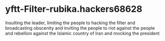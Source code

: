 # yftt-Filter-rubika.hackers68628
Insulting the leader, limiting the people to hacking the filter
 and broadcasting obscenity and inviting
 the people to riot against the people
 and rebellion against the Islamic
 country of Iran and mocking the president
